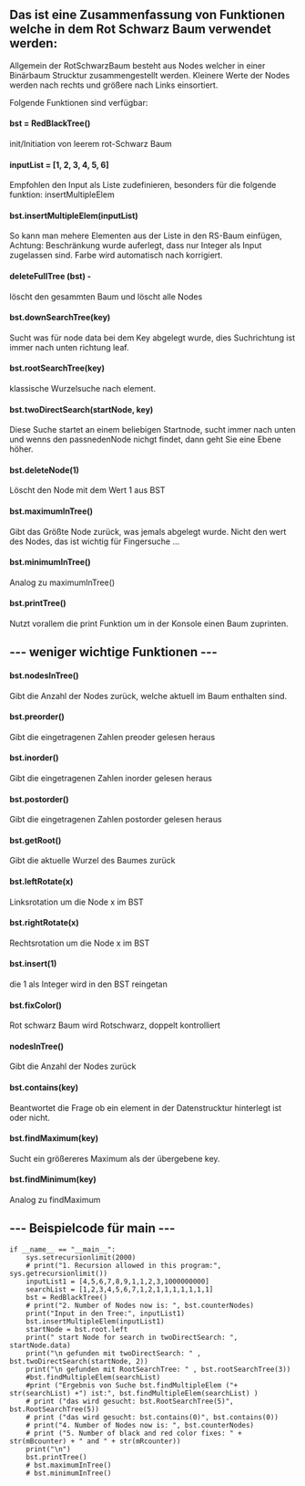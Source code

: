 ## Das ist eine Zusammenfassung von Funktionen welche in dem Rot Schwarz Baum verwendet werden:  

Allgemein der RotSchwarzBaum besteht aus Nodes welcher in einer Binärbaum Strucktur zusammengestellt werden. Kleinere Werte der Nodes werden nach rechts und größere nach Links einsortiert.

Folgende Funktionen sind verfügbar:

#### bst = RedBlackTree()
init/Initiation von leerem rot-Schwarz Baum

#### inputList = [1, 2, 3, 4, 5, 6]
Empfohlen den Input als Liste zudefinieren, besonders für die folgende funktion: insertMultipleElem

#### bst.insertMultipleElem(inputList)
So kann man mehere Elementen aus der Liste in den RS-Baum einfügen, Achtung: Beschränkung wurde auferlegt, dass nur Integer als Input zugelassen sind. Farbe wird automatisch nach korrigiert.

#### deleteFullTree (bst) - 
löscht den gesammten Baum und löscht alle Nodes

#### bst.downSearchTree(key)
Sucht was für node data bei dem Key abgelegt wurde, dies Suchrichtung ist immer nach unten richtung leaf.

#### bst.rootSearchTree(key)
klassische Wurzelsuche nach element.

#### bst.twoDirectSearch(startNode, key)
Diese Suche startet an einem beliebigen Startnode, sucht immer nach unten und wenns den passnedenNode nichgt findet, dann geht Sie eine Ebene höher.

#### bst.deleteNode(1)
Löscht den Node mit dem Wert 1 aus BST

#### bst.maximumInTree()
Gibt das Größte Node zurück, was jemals abgelegt wurde. Nicht den wert des Nodes, das ist wichtig für Fingersuche ...

#### bst.minimumInTree()
Analog zu maximumInTree()


#### bst.printTree()
Nutzt vorallem die print Funktion um in der Konsole einen Baum zuprinten.




## --- weniger wichtige Funktionen ---

#### bst.nodesInTree()
Gibt die Anzahl der Nodes zurück, welche aktuell im Baum enthalten sind.

#### bst.preorder()
Gibt die eingetragenen Zahlen preoder gelesen heraus

#### bst.inorder()
Gibt die eingetragenen Zahlen inorder gelesen heraus

#### bst.postorder()
Gibt die eingetragenen Zahlen postorder gelesen heraus

#### bst.getRoot()
Gibt die aktuelle Wurzel des Baumes zurück

#### bst.leftRotate(x)
Linksrotation um die Node x im BST

#### bst.rightRotate(x)
Rechtsrotation um die Node x im BST

#### bst.insert(1)
die 1 als Integer wird in den BST reingetan

#### bst.fixColor()
Rot schwarz Baum wird Rotschwarz, doppelt kontrolliert

#### nodesInTree()
Gibt die Anzahl der Nodes zurück

#### bst.contains(key)
Beantwortet die Frage ob ein element in der Datenstrucktur hinterlegt ist oder nicht.

#### bst.findMaximum(key)
Sucht ein größereres Maximum als der übergebene key.

#### bst.findMinimum(key)
Analog zu findMaximum




## --- Beispielcode für main ---
```
if __name__ == "__main__":
    sys.setrecursionlimit(2000)
    # print("1. Recursion allowed in this program:", sys.getrecursionlimit())
    inputList1 = [4,5,6,7,8,9,1,1,2,3,1000000000]
    searchList = [1,2,3,4,5,6,7,1,2,1,1,1,1,1,1,1]
    bst = RedBlackTree()
    # print("2. Number of Nodes now is: ", bst.counterNodes)
    print("Input in den Tree:", inputList1)
    bst.insertMultipleElem(inputList1)
    startNode = bst.root.left
    print(" start Node for search in twoDirectSearch: ", startNode.data)
    print("\n gefunden mit twoDirectSearch: " , bst.twoDirectSearch(startNode, 2))
    print("\n gefunden mit RootSearchTree: " , bst.rootSearchTree(3))
    #bst.findMultipleElem(searchList)
    #print ("Ergebnis von Suche bst.findMultipleElem ("+ str(searchList) +") ist:", bst.findMultipleElem(searchList) )   
    # print ("das wird gesucht: bst.RootSearchTree(5)", bst.RootSearchTree(5))
    # print ("das wird gesucht: bst.contains(0)", bst.contains(0))
    # print("4. Number of Nodes now is: ", bst.counterNodes)
    # print ("5. Number of black and red color fixes: " + str(mBcounter) + " and " + str(mRcounter))        
    print("\n")
    bst.printTree()
    # bst.maximumInTree()
    # bst.minimumInTree()
```
